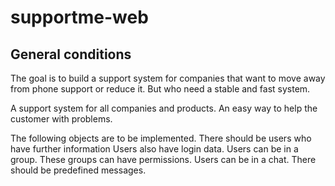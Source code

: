 # supportme-web

## General conditions

The goal is to build a support system for companies that want to move away from phone support or reduce it. But who need a stable and fast system. 

A support system for all companies and products.
An easy way to help the customer with problems.

The following objects are to be implemented. There should be users who have further information Users also have login data. Users can be in a group.
These groups can have permissions. Users can be in a chat. There should be predefined messages.


